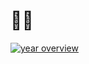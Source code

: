 # 🧑‍💻

[![year overview](https://wakatime.com/share/@dl90/7b1bcd67-2230-4de8-b913-4c2b1ab72ebd.svg)](https://wakatime.com/@dl90)

